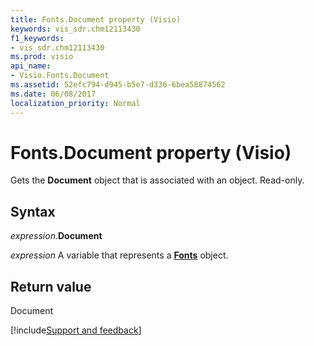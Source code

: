 ```yaml
---
title: Fonts.Document property (Visio)
keywords: vis_sdr.chm12113430
f1_keywords:
- vis_sdr.chm12113430
ms.prod: visio
api_name:
- Visio.Fonts.Document
ms.assetid: 52efc794-d945-b5e7-d336-6bea58874562
ms.date: 06/08/2017
localization_priority: Normal
---
```



# Fonts.Document property (Visio)

Gets the  **Document** object that is associated with an object. Read-only.


## Syntax

_expression_.**Document**

_expression_ A variable that represents a **[Fonts](Visio.Fonts.md)** object.


## Return value

Document

[!include[Support and feedback](~/includes/feedback-boilerplate.md)]